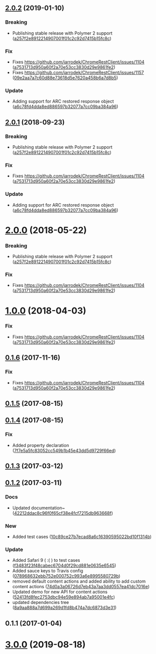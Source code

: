 <a name="2.0.2"></a>
## [2.0.2](https://github.com/advanced-rest-client/response-raw-viewer/compare/0.1.4...2.0.2) (2019-01-10)


### Breaking

* Publishing stable release with Polymer 2 support ([a257f2e8912214907001f01c2c92d7415b15fc8c](https://github.com/advanced-rest-client/response-raw-viewer/commit/a257f2e8912214907001f01c2c92d7415b15fc8c))

### Fix

* Fixes https://github.com/jarrodek/ChromeRestClient/issues/1104 ([a7531713d950a60f2a70e53cc3830d29e9861fe2](https://github.com/advanced-rest-client/response-raw-viewer/commit/a7531713d950a60f2a70e53cc3830d29e9861fe2))
* Fixes https://github.com/jarrodek/ChromeRestClient/issues/1157 ([09e2aa7a7c60d88e73618d5e7620a458b6a7d8b5](https://github.com/advanced-rest-client/response-raw-viewer/commit/09e2aa7a7c60d88e73618d5e7620a458b6a7d8b5))

### Update

* Adding support for ARC restored response object ([a6c78fd4dda8ed886597b32077a7cc09ba384a96](https://github.com/advanced-rest-client/response-raw-viewer/commit/a6c78fd4dda8ed886597b32077a7cc09ba384a96))



<a name="2.0.1"></a>
## [2.0.1](https://github.com/advanced-rest-client/response-raw-viewer/compare/0.1.4...2.0.1) (2018-09-23)


### Breaking

* Publishing stable release with Polymer 2 support ([a257f2e8912214907001f01c2c92d7415b15fc8c](https://github.com/advanced-rest-client/response-raw-viewer/commit/a257f2e8912214907001f01c2c92d7415b15fc8c))

### Fix

* Fixes https://github.com/jarrodek/ChromeRestClient/issues/1104 ([a7531713d950a60f2a70e53cc3830d29e9861fe2](https://github.com/advanced-rest-client/response-raw-viewer/commit/a7531713d950a60f2a70e53cc3830d29e9861fe2))

### Update

* Adding support for ARC restored response object ([a6c78fd4dda8ed886597b32077a7cc09ba384a96](https://github.com/advanced-rest-client/response-raw-viewer/commit/a6c78fd4dda8ed886597b32077a7cc09ba384a96))



<a name="2.0.0"></a>
# [2.0.0](https://github.com/advanced-rest-client/response-raw-viewer/compare/0.1.4...2.0.0) (2018-05-22)


### Breaking

* Publishing stable release with Polymer 2 support ([a257f2e8912214907001f01c2c92d7415b15fc8c](https://github.com/advanced-rest-client/response-raw-viewer/commit/a257f2e8912214907001f01c2c92d7415b15fc8c))

### Fix

* Fixes https://github.com/jarrodek/ChromeRestClient/issues/1104 ([a7531713d950a60f2a70e53cc3830d29e9861fe2](https://github.com/advanced-rest-client/response-raw-viewer/commit/a7531713d950a60f2a70e53cc3830d29e9861fe2))



<a name="1.0.0"></a>
# [1.0.0](https://github.com/advanced-rest-client/response-raw-viewer/compare/0.1.4...1.0.0) (2018-04-03)


### Fix

* Fixes https://github.com/jarrodek/ChromeRestClient/issues/1104 ([a7531713d950a60f2a70e53cc3830d29e9861fe2](https://github.com/advanced-rest-client/response-raw-viewer/commit/a7531713d950a60f2a70e53cc3830d29e9861fe2))



<a name="0.1.6"></a>
## [0.1.6](https://github.com/advanced-rest-client/response-raw-viewer/compare/0.1.4...0.1.6) (2017-11-16)


### Fix

* Fixes https://github.com/jarrodek/ChromeRestClient/issues/1104 ([a7531713d950a60f2a70e53cc3830d29e9861fe2](https://github.com/advanced-rest-client/response-raw-viewer/commit/a7531713d950a60f2a70e53cc3830d29e9861fe2))



<a name="0.1.5"></a>
## [0.1.5](https://github.com/advanced-rest-client/response-raw-viewer/compare/0.1.4...0.1.5) (2017-08-15)




<a name="0.1.4"></a>
## [0.1.4](https://github.com/advanced-rest-client/response-raw-viewer/compare/0.1.2...0.1.4) (2017-08-15)


### Fix

* Added  property declaration ([7f7e5a5fc83052cc549b1b45e43dd5d9729f66ed](https://github.com/advanced-rest-client/response-raw-viewer/commit/7f7e5a5fc83052cc549b1b45e43dd5d9729f66ed))



<a name="0.1.3"></a>
## [0.1.3](https://github.com/advanced-rest-client/response-raw-viewer/compare/0.1.2...v0.1.3) (2017-03-12)




<a name="0.1.2"></a>
## [0.1.2](https://github.com/advanced-rest-client/response-raw-viewer/compare/0.1.1...v0.1.2) (2017-03-11)


### Docs

* Updated documentation~ ([42212ddac8c96f0f65cf38e4fcf7215db963668f](https://github.com/advanced-rest-client/response-raw-viewer/commit/42212ddac8c96f0f65cf38e4fcf7215db963668f))

### New

* Added test cases ([10c89ce27b7ecad8a6c16390595022bd10f1314b](https://github.com/advanced-rest-client/response-raw-viewer/commit/10c89ce27b7ecad8a6c16390595022bd10f1314b))

### Update

* Added Safari 9 ( :( ) to test cases ([f3483f23f48cabec6704d0f29cd881e0635e6545](https://github.com/advanced-rest-client/response-raw-viewer/commit/f3483f23f48cabec6704d0f29cd881e0635e6545))
* Added sauce keys to Travis config ([078968632ebb752e000752c993a6e8995580729b](https://github.com/advanced-rest-client/response-raw-viewer/commit/078968632ebb752e000752c993a6e8995580729b))
* removed default content actions and added ability to add custom content actions ([74d0a3a06726d7eb43a7aa3dd0557ea41dc7016e](https://github.com/advanced-rest-client/response-raw-viewer/commit/74d0a3a06726d7eb43a7aa3dd0557ea41dc7016e))
* Updated demo for new API for content actions ([52413fd8fec2753dbc94e59e894ab7a95001e4fc](https://github.com/advanced-rest-client/response-raw-viewer/commit/52413fd8fec2753dbc94e59e894ab7a95001e4fc))
* updated dependencies tree ([8a9aa888a7d699a269d1fd8b474a7dc6873d3e31](https://github.com/advanced-rest-client/response-raw-viewer/commit/8a9aa888a7d699a269d1fd8b474a7dc6873d3e31))



<a name="0.1.1"></a>
## 0.1.1 (2017-01-04)




# [3.0.0](https://github.com/advanced-rest-client/response-raw-viewer/compare/0.1.4...3.0.0) (2019-08-18)



